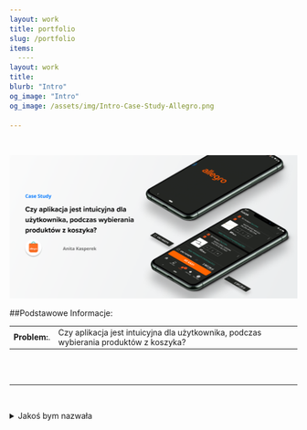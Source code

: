 ```yaml
---
layout: work
title: portfolio
slug: /portfolio
items:
  ----
layout: work
title: 
blurb: "Intro"
og_image: "Intro"
og_image: /assets/img/Intro-Case-Study-Allegro.png
      
---   
```

<br>

[![image-text markdown="1"](https://raw.githubusercontent.com/AnitakasperekUX/AnitakasperekUX.github.io/main/assets/img/tytul.png)](https://raw.githubusercontent.com/AnitakasperekUX/AnitakasperekUX.github.io/main/assets/img/tytul.png)
<br>


##Podstawowe Informacje:

|                            |                                                              |
| -------------------------- | ------------------------------------------------------------ |
| **Problem:**.              | Czy aplikacja jest intuicyjna dla użytkownika, podczas wybierania produktów z koszyka? |


<br>

<br>

---













<br></details>
<details><summary>Jakoś bym nazwała</summary>

